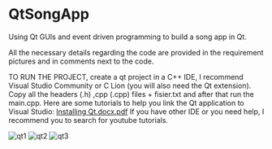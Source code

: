 # QtSongApp
Using Qt GUIs and event driven programming to build a song app in Qt.

All the necessary details regarding the code are provided in the requirement pictures and in comments next to the code.

TO RUN THE PROJECT, create a qt project in a C++ IDE, I recommend Visual Studio Community or C Lion (you will also need the Qt extension). Copy all the headers (.h) ,cpp (.cpp) files + fisier.txt and after that run the main.cpp. Here are some tutorials to help you link the Qt application to Visual Studio:
[Installing Qt.docx.pdf](https://github.com/user-attachments/files/16457902/Installing.Qt.docx.pdf)
If you have other IDE or you need help, I recommend you to search for youtube tutorials.


![qt1](https://github.com/user-attachments/assets/af3d4f52-f9b0-4b5f-8fa9-55d736b95693)
![qt2](https://github.com/user-attachments/assets/67e1fb5a-7925-4a6f-908f-6b89d8e8818a)
![qt3](https://github.com/user-attachments/assets/88143dd4-b122-4a34-af09-67d92abf8c76)
